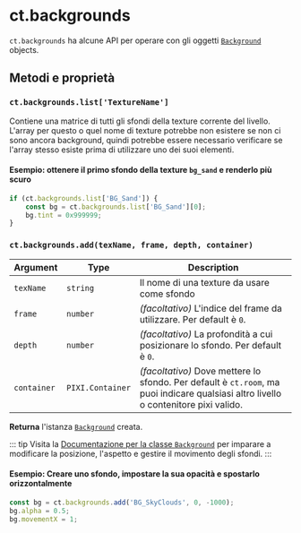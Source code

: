 # ct.backgrounds

`ct.backgrounds` ha alcune API per operare con gli oggetti [`Background`](Background.md) objects.

## Metodi e proprietà

### `ct.backgrounds.list['TextureName']`

Contiene una matrice di tutti gli sfondi della texture corrente del livello. L'array per questo o quel nome di texture potrebbe non esistere se non ci sono ancora background, quindi potrebbe essere necessario verificare se l'array stesso esiste prima di utilizzare uno dei suoi elementi.

#### Esempio: ottenere il primo sfondo della texture `bg_sand` e renderlo più scuro

```js
if (ct.backgrounds.list['BG_Sand']) {
    const bg = ct.backgrounds.list['BG_Sand'][0];
    bg.tint = 0x999999;
}
```

### `ct.backgrounds.add(texName, frame, depth, container)`

Argument | Type | Description
-|-|-
`texName` | `string` | Il nome di una texture da usare come sfondo
`frame` | `number` | *(facoltativo)* L'indice del frame da utilizzare. Per default è `0`.
`depth` | `number` | *(facoltativo)* La profondità a cui posizionare lo sfondo. Per default è `0`.
`container` | `PIXI.Container` | *(facoltativo)* Dove mettere lo sfondo. Per default è `ct.room`, ma puoi indicare qualsiasi altro livello o contenitore pixi valido.

**Returna** l'istanza [`Background`](Background.html) creata.

::: tip
Visita la [Documentazione per la classe `Background`](Background.html) per imparare a modificare la posizione, l'aspetto e gestire il movimento degli sfondi.
:::

#### Esempio: Creare uno sfondo, impostare la sua opacità e spostarlo orizzontalmente

```js
const bg = ct.backgrounds.add('BG_SkyClouds', 0, -1000);
bg.alpha = 0.5;
bg.movementX = 1;
```